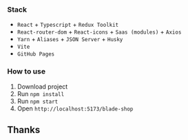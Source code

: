 
### Stack

- `React` + `Typescript` + `Redux Toolkit`
- `React-router-dom` + `React-icons` + `Saas (modules)` + `Axios`
- `Yarn` + `Aliases` + `JSON Server` + `Husky`
- `Vite`
- `GitHub Pages`

### How to use

1. Download project
2. Run `npm install`
3. Run `npm start`
4. Open `http://localhost:5173/blade-shop`

## Thanks 